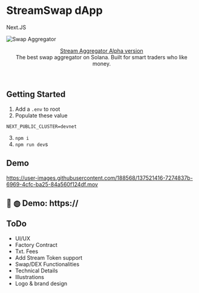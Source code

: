 # StreamSwap dApp

Next.JS

![Swap Aggregator](https://)

<p align="center">
  <a href="https://swap-dev.streamdao.org">Stream Aggregator Alpha version</a>
  <br/>
  The best swap aggregator on Solana.  Built for smart traders who like money.
</p>
<br/>

## Getting Started
1. Add a `.env` to root
2. Populate these value
```
NEXT_PUBLIC_CLUSTER=devnet
```
3. `npm i`
4. `npm run dev`s


## Demo
https://user-images.githubusercontent.com/188568/137521416-7274837b-6969-4cfc-ba25-84a560f124df.mov

## 🛵 ◍ Demo: https://

## ToDo

- UI/UX
- Factory Contract
- Txt. Fees
- Add Stream Token support
- Swap/DEX Functionalities
- Technical Details
- Illustrations
- Logo & brand design


